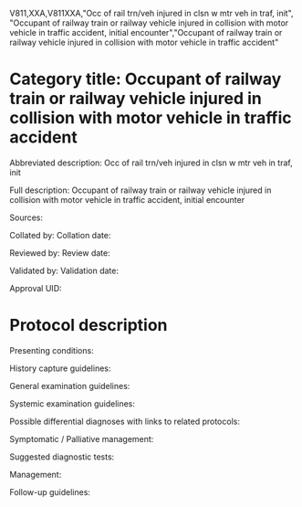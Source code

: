 V811,XXA,V811XXA,"Occ of rail trn/veh injured in clsn w mtr veh in traf, init", "Occupant of railway train or railway vehicle injured in collision with motor vehicle in traffic accident, initial encounter","Occupant of railway train or railway vehicle injured in collision with motor vehicle in traffic accident"
# Category title: Occupant of railway train or railway vehicle injured in collision with motor vehicle in traffic accident

Abbreviated description: Occ of rail trn/veh injured in clsn w mtr veh in traf, init

Full description: Occupant of railway train or railway vehicle injured in collision with motor vehicle in traffic accident, initial encounter

Sources:

Collated by:
Collation date:

Reviewed by:
Review date:

Validated by:
Validation date:

Approval UID:

# Protocol description

Presenting conditions:

History capture guidelines:

General examination guidelines:

Systemic examination guidelines:

Possible differential diagnoses with links to related protocols:

Symptomatic / Palliative management:

Suggested diagnostic tests:

Management:

Follow-up guidelines:

